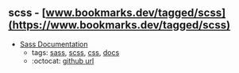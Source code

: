 scss - [www.bookmarks.dev/tagged/scss](https://www.bookmarks.dev/tagged/scss)
---
* [Sass Documentation ](http://sass-lang.com/documentation/file.SASS_REFERENCE.html)
    * tags: [sass](../tagged/sass.md), [scss](../tagged/scss.md), [css](../tagged/css.md), [docs](../tagged/docs.md)
    * :octocat: [github url](https://github.com/sass/sass)
